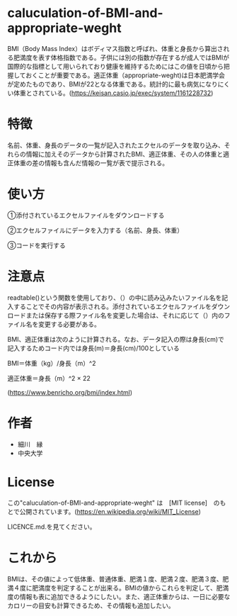# caluculation-of-BMI-and-appropriate-weght

 
BMI（Body Mass Index）はボディマス指数と呼ばれ、体重と身長から算出される肥満度を表す体格指数である。子供には別の指数が存在するが成人ではBMIが国際的な指標として用いられており健康を維持するためにはこの値を日頃から把握しておくことが重要である。適正体重（appropriate-weght)は日本肥満学会が定めたものであり、BMIが22となる体重である。統計的に最も病気になりにくい体重とされている。(https://keisan.casio.jp/exec/system/1161228732)

# 特徴

 
名前、体重、身長のデータの一覧が記入されたエクセルのデータを取り込み、それらの情報に加えそのデータから計算されたBMI、適正体重、その人の体重と適正体重の差の情報も含んだ情報の一覧が表で提示される。
 
# 使い方
 
 
①添付されているエクセルファイルをダウンロードする

②エクセルファイルにデータを入力する（名前、身長、体重）

③コードを実行する
 
# 注意点


readtable()という関数を使用しており、（）の中に読み込みたいファイル名を記入することでその内容が表示される。添付されているエクセルファイルをダウンロードまたは保存する際ファイル名を変更した場合は、それに応じて（）内のファイル名を変更する必要がある。

BMI、適正体重は次のように計算される。なお、データ記入の際は身長(cm)で記入するためコード内では身長(m)＝身長(cm)/100としている

BMI＝体重（kg）/身長（m）^2

適正体重＝身長（m）^2 × 22

(https://www.benricho.org/bmi/index.html)

# 作者
 
* 細川　縁
* 中央大学
 
# License

 この"caluculation-of-BMI-and-appropriate-weght" は　[MIT license]　のもとで公開されています。(https://en.wikipedia.org/wiki/MIT_License)　
 
 LICENCE.md.を見てください。
# これから

BMIは、その値によって低体重、普通体重、肥満１度、肥満２度、肥満３度、肥満４度に肥満度を判定することが出来る。BMIの値からこれらを判定して、肥満度の情報も表に追加できるようにしたい。また、適正体重からは、一日に必要なカロリーの目安も計算できるため、その情報も追加したい。
